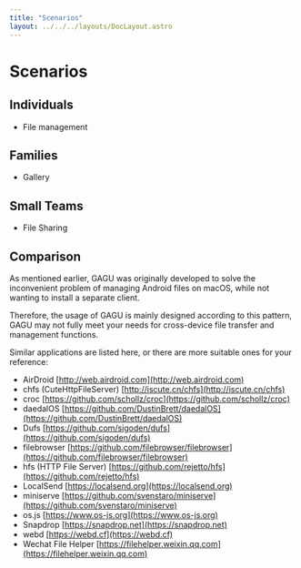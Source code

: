 ```yaml
---
title: "Scenarios"
layout: ../../../layouts/DocLayout.astro
---
```


# Scenarios

## Individuals

- File management

## Families

- Gallery

## Small Teams

- File Sharing

## Comparison

As mentioned earlier, GAGU was originally developed to solve the inconvenient problem of managing Android files on macOS, while not wanting to install a separate client.

Therefore, the usage of GAGU is mainly designed according to this pattern, GAGU may not fully meet your needs for cross-device file transfer and management functions.

Similar applications are listed here, or there are more suitable ones for your reference:

- AirDroid [http://web.airdroid.com](http://web.airdroid.com)
- chfs (CuteHttpFileServer) [http://iscute.cn/chfs](http://iscute.cn/chfs)
- croc [https://github.com/schollz/croc](https://github.com/schollz/croc)
- daedalOS [https://github.com/DustinBrett/daedalOS](https://github.com/DustinBrett/daedalOS)
- Dufs [https://github.com/sigoden/dufs](https://github.com/sigoden/dufs)
- filebrowser [https://github.com/filebrowser/filebrowser](https://github.com/filebrowser/filebrowser)
- hfs (HTTP File Server) [https://github.com/rejetto/hfs](https://github.com/rejetto/hfs)
- LocalSend [https://localsend.org](https://localsend.org)
- miniserve [https://github.com/svenstaro/miniserve](https://github.com/svenstaro/miniserve)
- os.js [https://www.os-js.org](https://www.os-js.org)
- Snapdrop [https://snapdrop.net](https://snapdrop.net)
- webd [https://webd.cf](https://webd.cf)
- Wechat File Helper [https://filehelper.weixin.qq.com](https://filehelper.weixin.qq.com)
